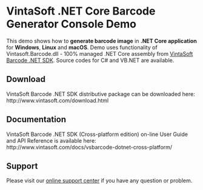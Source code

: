 <h1>VintaSoft .NET Core Barcode Generator Console Demo</h1>

This demo shows how to <strong>generate barcode image</strong> in <strong>.NET Core application</strong> for <strong>Windows</strong>, <strong>Linux</strong> and <strong>macOS</strong>. Demo uses functionality of Vintasoft.Barcode.dll - 100% managed .NET Core assembly from <a href="http://www.vintasoft.com/vsbarcode-dotnet-index.html">VintaSoft Barcode .NET SDK</a>. Source codes for C# and VB.NET are available.


<h2>Download</h2>
VintaSoft Barcode .NET SDK distributive package can be downloaded here: http://www.vintasoft.com/download.html


<h2>Documentation</h2>
VintaSoft Barcode .NET SDK (Cross-platform edition) on-line User Guide and API Reference is available here: http://www.vintasoft.com/docs/vsbarcode-dotnet-cross-platform/


<h2>Support</h2>
Please visit our <a href="https://www.vintasoft.com/support/">online support center</a> if you have any question or problem.
